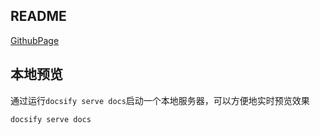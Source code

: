 <!--
 * @Author: Shaw
 * @Date: 2021-06-15 14:22:53
 * @Description:
 * @LastEditors: Shaw
 * @LastEditTime: 2021-06-30 13:49:22
-->

## README

[GithubPage](https://dickens-shaw.github.io/Documents/#/)

## 本地预览

通过运行`docsify serve docs`启动一个本地服务器，可以方便地实时预览效果

```bash
docsify serve docs
```
